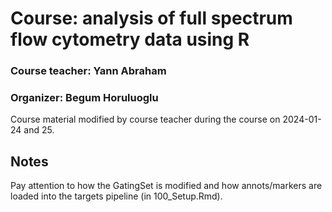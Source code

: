 # Course: analysis of full spectrum flow cytometry data using R
### Course teacher: Yann Abraham
### Organizer: Begum Horuluoglu
Course material modified by course teacher during the course on 2024-01-24 and 25.

## Notes
Pay attention to how the GatingSet is modified and how annots/markers are loaded into the targets pipeline (in 100_Setup.Rmd).
